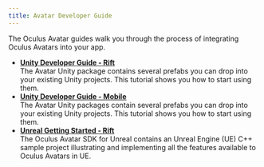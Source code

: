 ```yaml
---
title: Avatar Developer Guide
---
```

The Oculus Avatar guides walk you through the process of integrating Oculus Avatars into your app.

* **[Unity Developer Guide - Rift](/documentation/avatarsdk/latest/concepts/avatars-gsg-unity/#avatars-gsg-unity)**  
The Avatar Unity package contains several prefabs you can drop into your existing Unity projects. This tutorial shows you how to start using them.
* **[Unity Developer Guide - Mobile](/documentation/avatarsdk/latest/concepts/avatars-gsg-unity-mobile/#avatars-gsg-unity-gearvr)**  
The Avatar Unity packages contain several prefabs you can drop into your existing Unity projects. This tutorial shows you how to start using them.
* **[Unreal Getting Started - Rift](/documentation/avatarsdk/latest/concepts/avatars-gsg-unreal/#avatars-gsg-unreal)**  
The Oculus Avatar SDK for Unreal contains an Unreal Engine (UE) C++ sample project illustrating and implementing all the features available to Oculus Avatars in UE.
